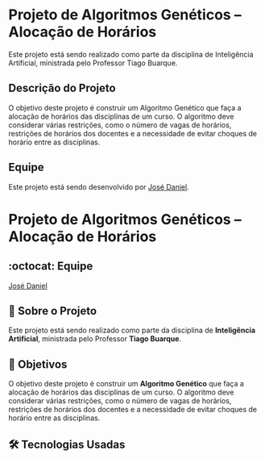 # Projeto de Algoritmos Genéticos – Alocação de Horários

Este projeto está sendo realizado como parte da disciplina de Inteligência Artificial, ministrada pelo Professor Tiago Buarque.

## Descrição do Projeto

O objetivo deste projeto é construir um Algoritmo Genético que faça a alocação de horários das disciplinas de um curso. O algoritmo deve considerar várias restrições, como o número de vagas de horários, restrições de horários dos docentes e a necessidade de evitar choques de horário entre as disciplinas.

## Equipe

Este projeto está sendo desenvolvido por [José Daniel](https://github.com/JoseDanielF).

# Projeto de Algoritmos Genéticos – Alocação de Horários

## :octocat: Equipe
[José Daniel](https://github.com/JoseDanielF) 

## :page_with_curl: Sobre o Projeto
Este projeto está sendo realizado como parte da disciplina de **Inteligência Artificial**, ministrada pelo Professor **Tiago Buarque**.

## :round_pushpin: Objetivos
O objetivo deste projeto é construir um **Algoritmo Genético** que faça a alocação de horários das disciplinas de um curso. O algoritmo deve considerar várias restrições, como o número de vagas de horários, restrições de horários dos docentes e a necessidade de evitar choques de horário entre as disciplinas.

## :hammer_and_wrench: Tecnologias Usadas
###
